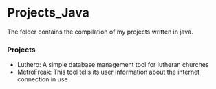 # Projects_Java
The folder contains the compilation of my projects written in java.

### Projects
- Luthero: A simple database management tool for lutheran churches
- MetroFreak: This tool tells its user information about the internet connection in use
